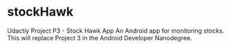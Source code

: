 # stockHawk
Udactiy Project P3 - Stock Hawk App
An Android app for monitoring stocks. This will replace Project 3 in the Android Developer Nanodegree. 
